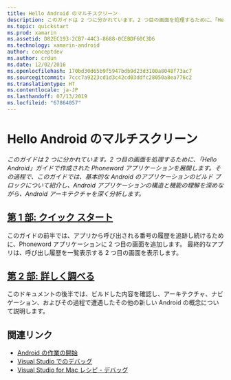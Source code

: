 ```yaml
---
title: Hello Android のマルチスクリーン
description: このガイドは 2 つに分かれています。2 つ目の画面を処理するために、「Hello Android」ガイドで作成された Phoneword アプリケーションを展開します。 その過程で、このガイドでは、基本的な Android のアプリケーションのビルド ブロックについて紹介し、Android アプリケーションの構造と機能の理解を深めながら、Android アーキテクチャを深く分析します。
ms.topic: quickstart
ms.prod: xamarin
ms.assetid: D82EC193-2CB7-44C3-8688-0CEBDF60C3D6
ms.technology: xamarin-android
author: conceptdev
ms.author: crdun
ms.date: 12/02/2016
ms.openlocfilehash: 170bd30d65b9f5947bdb9d23d3100a8048f73ac7
ms.sourcegitcommit: 7ccc7a9223cd1d3c42cd03ddfc28050a8ea776c2
ms.translationtype: HT
ms.contentlocale: ja-JP
ms.lasthandoff: 07/13/2019
ms.locfileid: "67864057"
---
```

# <a name="hello-android-multiscreen"></a>Hello Android のマルチスクリーン

_このガイドは 2 つに分かれています。2 つ目の画面を処理するために、「Hello Android」ガイドで作成された Phoneword アプリケーションを展開します。その過程で、このガイドでは、基本的な Android のアプリケーションのビルド ブロックについて紹介し、Android アプリケーションの構造と機能の理解を深めながら、Android アーキテクチャを深く分析します。_

## <a name="part-1-quickstartandroidget-startedhello-android-multiscreenhello-android-multiscreen-quickstartmd"></a>[第 1 部: クイック スタート](~/android/get-started/hello-android-multiscreen/hello-android-multiscreen-quickstart.md)

このガイドの前半では、アプリから呼び出される番号の履歴を追跡し続けるために、Phoneword アプリケーションに 2 つ目の画面を追加します。 最終的なアプリは、呼び出し履歴を一覧表示する 2 つ目の画面を表示します。

## <a name="part-2-deep-diveandroidget-startedhello-android-multiscreenhello-android-multiscreen-deepdivemd"></a>[第 2 部: 詳しく調べる](~/android/get-started/hello-android-multiscreen/hello-android-multiscreen-deepdive.md)

このドキュメントの後半では、ビルドした内容を確認し、アーキテクチャ、ナビゲーション、およびその過程で遭遇したその他の新しい Android の概念について説明します。


## <a name="related-links"></a>関連リンク

- [Android の作業の開始](https://developer.android.com/training/index.html)
- [Visual Studio でのデバッグ](https://docs.microsoft.com/visualstudio/debugger/)
- [Visual Studio for Mac レシピ - デバッグ](https://github.com/xamarin/recipes/tree/master/Recipes/cross-platform/ide/debugging)
